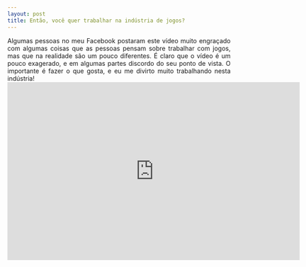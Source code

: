 ```yaml
---
layout: post
title: Então, você quer trabalhar na indústria de jogos?
---
```


<div style="text-align: justify;">Algumas pessoas no meu Facebook postaram este vídeo muito engraçado com algumas coisas que as pessoas pensam sobre trabalhar com jogos, mas que na realidade são um pouco diferentes. É claro que o vídeo é um pouco exagerado, e em algumas partes discordo do seu ponto de vista. O importante é fazer o que gosta, e eu me divirto muito trabalhando nesta indústria!</div><div style="text-align: justify;"><span class="embed-youtube" style="text-align:center; display: block;"><iframe allowfullscreen="true" class="youtube-player" frameborder="0" height="402" src="http://www.youtube.com/embed/u_fr8tEQSGE?version=3&rel=1&fs=1&autohide=2&showsearch=0&showinfo=1&iv_load_policy=1&wmode=transparent" type="text/html" width="660"></iframe></span></div>
